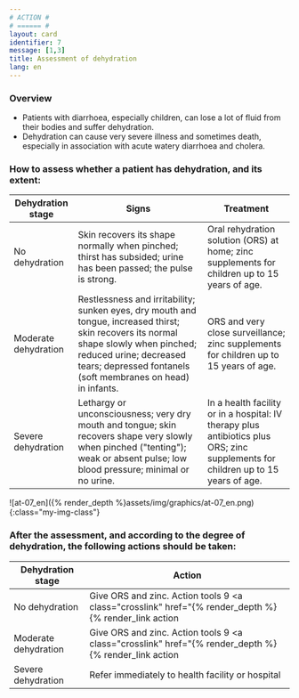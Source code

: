 ```yaml
---
# ACTION #
# ====== #
layout: card
identifier: 7
message: [1,3]
title: Assessment of dehydration
lang: en
---
```


### Overview

- Patients with diarrhoea, especially children, can lose a lot of fluid from their bodies and suffer dehydration.
- Dehydration can cause very severe illness and sometimes death, especially in association with acute watery diarrhoea and cholera.

### How to assess whether a patient has dehydration, and its extent:


| Dehydration stage |	Signs |	Treatment
| --- | --- | ---
| No dehydration | Skin recovers its shape normally when pinched; thirst has subsided; urine has been passed; the pulse is strong. | Oral rehydration solution (ORS) at home; zinc supplements for children up to 15 years of age.
| Moderate dehydration | Restlessness and irritability; sunken eyes, dry mouth and tongue, increased thirst; skin recovers its normal shape slowly when pinched; reduced urine; decreased tears; depressed fontanels (soft membranes on head) in infants.| ORS and very close surveillance; zinc supplements for children up to 15 years of age.
| Severe dehydration | Lethargy or unconsciousness; very dry mouth and tongue; skin recovers shape very slowly when pinched ("tenting"); weak or absent pulse; low blood pressure; minimal or no urine. | In a health facility or in a hospital: IV therapy plus antibiotics plus ORS; zinc supplements for children up to 15 years of age.

![at-07_en]({% render_depth %}assets/img/graphics/at-07_en.png){:class="my-img-class"}

### After the assessment, and according to the degree of dehydration, the following actions should be taken:

| Dehydration stage | Action|
| --- | --- |
| No dehydration | Give ORS and zinc. Action tools 9 <a class="crosslink" href="{% render_depth %}{% render_link action|9 %}"><i class="fas fa-external-link-alt" aria-hidden="true"></i></a>, 10 <a class="crosslink" href="{% render_depth %}{% render_link action|10 %}"><i class="fas fa-external-link-alt" aria-hidden="true"></i></a>, and 11 <a class="crosslink" href="{% render_depth %}{% render_link action|11 %}"><i class="fas fa-external-link-alt" aria-hidden="true"></i></a> |   
| Moderate dehydration | Give ORS and zinc. Action tools 9 <a class="crosslink" href="{% render_depth %}{% render_link action|9 %}"><i class="fas fa-external-link-alt" aria-hidden="true"></i></a>, 10 <a class="crosslink" href="{% render_depth %}{% render_link action|10 %}"><i class="fas fa-external-link-alt" aria-hidden="true"></i></a>, and 11 <a class="crosslink" href="{% render_depth %}{% render_link action|11 %}"><i class="fas fa-external-link-alt" aria-hidden="true"></i></a> |   
| Severe dehydration | Refer immediately to health facility or hospital |    
